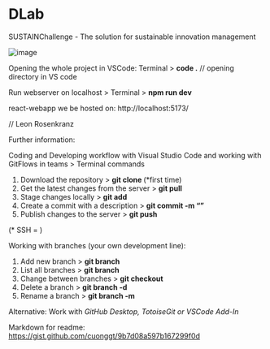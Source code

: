 # DLab
SUSTAINChallenge - The solution for sustainable innovation management

![image](https://user-images.githubusercontent.com/103988994/235097983-954d7de4-335a-4108-abbc-6d0cfa5855e4.png)

Opening the whole project in VSCode: Terminal > **code .** // opening directory in VS code

Run webserver on localhost > Terminal > **npm run dev**

react-webapp we be hosted on: http://localhost:5173/


// Leon Rosenkranz

Further information:

Coding and Developing workflow with Visual Studio Code and working with GitFlows in teams > Terminal commands

1) Download the repository                  > **git clone <RepositoryURL>** (*first time)
2) Get the latest changes from the server   > **git pull**
3) Stage changes locally                    > **git add <filename>**
4) Create a commit with a description       > **git commit -m “<Commit Description>”**
5) Publish changes to the server            > **git push**

  (* SSH = )

Working with branches (your own development line):
  
1) Add new branch                            > **git branch**
2) List all branches                         > **git branch <branch>**
3) Change between branches                   > **git checkout <branch>**
4) Delete a branch                           > **git branch -d**
5) Rename a branch                           > **git branch -m <branch>**
 
Alternative: Work with _GitHub Desktop, TotoiseGit or VSCode Add-In_
  
Markdown for readme: https://gist.github.com/cuonggt/9b7d08a597b167299f0d
